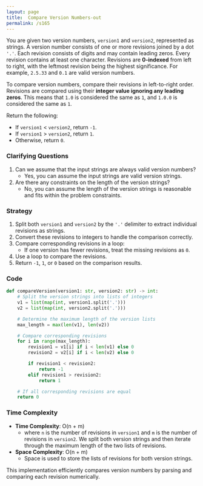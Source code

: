 ```yaml
---
layout: page
title:  Compare Version Numbers-out
permalink: /s165
---
```


You are given two version numbers, `version1` and `version2`, represented as strings. A version number consists of one or more revisions joined by a dot `'.'`. Each revision consists of digits and may contain leading zeros. Every revision contains at least one character. Revisions are **0-indexed** from left to right, with the leftmost revision being the highest significance. For example, `2.5.33` and `0.1` are valid version numbers.

To compare version numbers, compare their revisions in left-to-right order. Revisions are compared using their **integer value ignoring any leading zeros**. This means that `1.0` is considered the same as `1`, and `1.0.0` is considered the same as `1`.

Return the following:
- If `version1` < `version2`, return `-1`.
- If `version1` > `version2`, return `1`.
- Otherwise, return `0`.

### Clarifying Questions
1. Can we assume that the input strings are always valid version numbers?
   - Yes, you can assume the input strings are valid version strings.
2. Are there any constraints on the length of the version strings?
   - No, you can assume the length of the version strings is reasonable and fits within the problem constraints.

### Strategy
1. Split both `version1` and `version2` by the `'.'` delimiter to extract individual revisions as strings.
2. Convert these revisions to integers to handle the comparison correctly.
3. Compare corresponding revisions in a loop:
   - If one version has fewer revisions, treat the missing revisions as `0`.
4. Use a loop to compare the revisions.
5. Return `-1`, `1`, or `0` based on the comparison results.

### Code

```python
def compareVersion(version1: str, version2: str) -> int:
    # Split the version strings into lists of integers
    v1 = list(map(int, version1.split('.')))
    v2 = list(map(int, version2.split('.')))

    # Determine the maximum length of the version lists
    max_length = max(len(v1), len(v2))

    # Compare corresponding revisions
    for i in range(max_length):
        revision1 = v1[i] if i < len(v1) else 0
        revision2 = v2[i] if i < len(v2) else 0

        if revision1 < revision2:
            return -1
        elif revision1 > revision2:
            return 1

    # If all corresponding revisions are equal
    return 0
```

### Time Complexity
- **Time Complexity**: O(n + m)
  - where `n` is the number of revisions in `version1` and `m` is the number of revisions in `version2`. We split both version strings and then iterate through the maximum length of the two lists of revisions.
- **Space Complexity**: O(n + m)
  - Space is used to store the lists of revisions for both version strings.

This implementation efficiently compares version numbers by parsing and comparing each revision numerically.